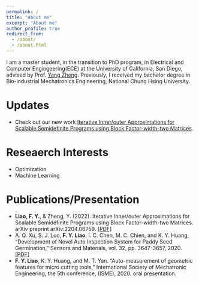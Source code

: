 ```yaml
---
permalink: /
title: "About me"
excerpt: "About me"
author_profile: true
redirect_from: 
  - /about/
  - /about.html
---
```


I am a master student, in the transition to PhD program, in Electrical and Computer Engingeering(ECE) at the University of California, San Diego, advised by Prof. [Yang Zheng](https://zhengy09.github.io/). Previously, I received my bachelor degree in Bio-industrial Mechatronics Engineering, National Chung Hsing University.

Updates
======
- Check out our new work [Iterative Inner/outer Approximations for Scalable Semidefinite Programs
using Block Factor-width-two Matrices](https://arxiv.org/pdf/2204.06759.pdf).

Reseaerch Interests
======
- Optimization
- Machine Learning


Publications/Presentation
======
- **Liao, F. Y.**, & Zheng, Y. (2022). Iterative Inner/outer Approximations for Scalable Semidefinite Programs using Block Factor-width-two Matrices. arXiv preprint arXiv:2204.06759. [[PDF]](https://arxiv.org/pdf/2204.06759.pdf)
- A. Q. Xu, S. J. Luo, **F. Y. Liao**, I. C. Chen, M. C. Chien, and K. Y. Huang, “Development of Novel Auto Inspection System for Paddy Seed Germination,” Sensors and Materials, vol. 32, pp. 3647-3657, 2020. [[PDF]](https://pdfs.semanticscholar.org/5ae2/cbea6367a30d9647330b17ec814a2d5f2e26.pdf)
- **F. Y. Liao**, K. Y. Huang, and M. T. Yan. “Auto-measurement of geometric features for micro cutting tools,” International Society of Mechatronic Engineering, the 5th conference, (ISME), 2020. oral presentation.





